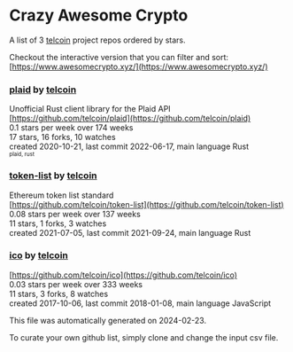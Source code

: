 # Crazy Awesome Crypto
A list of 3 [telcoin](https://github.com/telcoin) project repos ordered by stars.  

Checkout the interactive version that you can filter and sort: 
[https://www.awesomecrypto.xyz/](https://www.awesomecrypto.xyz/)  


### [plaid](https://github.com/telcoin/plaid) by [telcoin](https://github.com/telcoin)  
Unofficial Rust client library for the Plaid API  
[https://github.com/telcoin/plaid](https://github.com/telcoin/plaid)  
0.1 stars per week over 174 weeks  
17 stars, 16 forks, 10 watches  
created 2020-10-21, last commit 2022-06-17, main language Rust  
<sub><sup>plaid, rust</sup></sub>


### [token-list](https://github.com/telcoin/token-list) by [telcoin](https://github.com/telcoin)  
Ethereum token list standard  
[https://github.com/telcoin/token-list](https://github.com/telcoin/token-list)  
0.08 stars per week over 137 weeks  
11 stars, 1 forks, 3 watches  
created 2021-07-05, last commit 2021-09-24, main language Rust  


### [ico](https://github.com/telcoin/ico) by [telcoin](https://github.com/telcoin)  
  
[https://github.com/telcoin/ico](https://github.com/telcoin/ico)  
0.03 stars per week over 333 weeks  
11 stars, 3 forks, 8 watches  
created 2017-10-06, last commit 2018-01-08, main language JavaScript  


This file was automatically generated on 2024-02-23.  

To curate your own github list, simply clone and change the input csv file.  